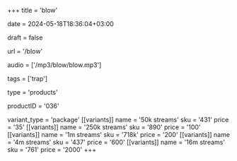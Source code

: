 +++
title = 'blow'

date = 2024-05-18T18:36:04+03:00

draft = false

url = '/blow'

audio = ['/mp3/blow/blow.mp3']

tags = ['trap']

type = 'products'

productID = '036'

variant_type = 'package'
[[variants]]
name = '50k streams'
sku = '431'
price = '35'
[[variants]]
name = '250k streams'
sku = '890'
price = '100'
[[variants]]
name = '1m streams'
sku = '718k'
price = '200'
[[variants]]
name = '4m streams'
sku = '437'
price = '600'
[[variants]]
name = '16m streams'
sku = '761'
price = '2000'
+++
